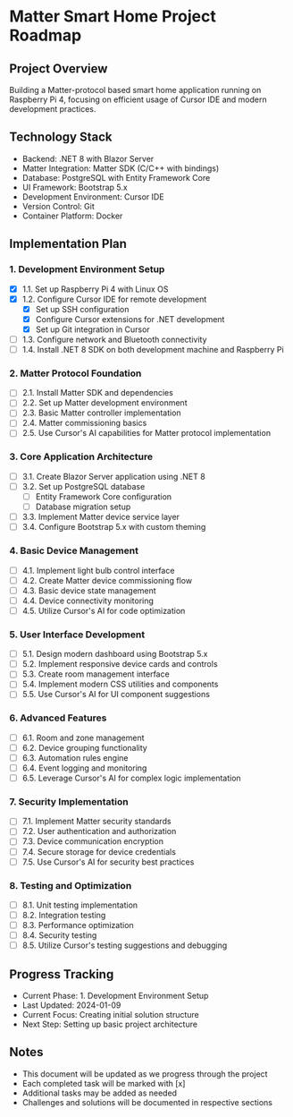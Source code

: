 # Matter Smart Home Project Roadmap

## Project Overview
Building a Matter-protocol based smart home application running on Raspberry Pi 4, focusing on efficient usage of Cursor IDE and modern development practices.

## Technology Stack
- Backend: .NET 8 with Blazor Server
- Matter Integration: Matter SDK (C/C++ with bindings)
- Database: PostgreSQL with Entity Framework Core
- UI Framework: Bootstrap 5.x
- Development Environment: Cursor IDE
- Version Control: Git
- Container Platform: Docker

## Implementation Plan

### 1. Development Environment Setup
- [x] 1.1. Set up Raspberry Pi 4 with Linux OS
- [x] 1.2. Configure Cursor IDE for remote development
  - [x] Set up SSH configuration
  - [x] Configure Cursor extensions for .NET development
  - [x] Set up Git integration in Cursor
- [ ] 1.3. Configure network and Bluetooth connectivity
- [ ] 1.4. Install .NET 8 SDK on both development machine and Raspberry Pi

### 2. Matter Protocol Foundation
- [ ] 2.1. Install Matter SDK and dependencies
- [ ] 2.2. Set up Matter development environment
- [ ] 2.3. Basic Matter controller implementation
- [ ] 2.4. Matter commissioning basics
- [ ] 2.5. Use Cursor's AI capabilities for Matter protocol implementation

### 3. Core Application Architecture
- [ ] 3.1. Create Blazor Server application using .NET 8
- [ ] 3.2. Set up PostgreSQL database
  - [ ] Entity Framework Core configuration
  - [ ] Database migration setup
- [ ] 3.3. Implement Matter device service layer
- [ ] 3.4. Configure Bootstrap 5.x with custom theming

### 4. Basic Device Management
- [ ] 4.1. Implement light bulb control interface
- [ ] 4.2. Create Matter device commissioning flow
- [ ] 4.3. Basic device state management
- [ ] 4.4. Device connectivity monitoring
- [ ] 4.5. Utilize Cursor's AI for code optimization

### 5. User Interface Development
- [ ] 5.1. Design modern dashboard using Bootstrap 5.x
- [ ] 5.2. Implement responsive device cards and controls
- [ ] 5.3. Create room management interface
- [ ] 5.4. Implement modern CSS utilities and components
- [ ] 5.5. Use Cursor's AI for UI component suggestions

### 6. Advanced Features
- [ ] 6.1. Room and zone management
- [ ] 6.2. Device grouping functionality
- [ ] 6.3. Automation rules engine
- [ ] 6.4. Event logging and monitoring
- [ ] 6.5. Leverage Cursor's AI for complex logic implementation

### 7. Security Implementation
- [ ] 7.1. Implement Matter security standards
- [ ] 7.2. User authentication and authorization
- [ ] 7.3. Device communication encryption
- [ ] 7.4. Secure storage for device credentials
- [ ] 7.5. Use Cursor's AI for security best practices

### 8. Testing and Optimization
- [ ] 8.1. Unit testing implementation
- [ ] 8.2. Integration testing
- [ ] 8.3. Performance optimization
- [ ] 8.4. Security testing
- [ ] 8.5. Utilize Cursor's testing suggestions and debugging

## Progress Tracking
- Current Phase: 1. Development Environment Setup
- Last Updated: 2024-01-09
- Current Focus: Creating initial solution structure
- Next Step: Setting up basic project architecture

## Notes
- This document will be updated as we progress through the project
- Each completed task will be marked with [x]
- Additional tasks may be added as needed
- Challenges and solutions will be documented in respective sections 